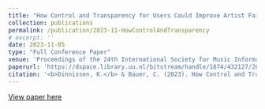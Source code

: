 ```yaml
---
title: "How Control and Transparency for Users Could Improve Artist Fairness in Music Recommender Systems"
collection: publications
permalink: /publication/2023-11-HowControlAndTransparency
# excerpt: ''
date: 2023-11-05
type: "Full Conference Paper"
venue: 'Proceedings of the 24th International Society for Music Information Retrieval Conference (ISMIR `23)'
paperurl: 'https://dspace.library.uu.nl/bitstream/handle/1874/432127/2023_ISMIR_Dinnissen_Bauer.pdf'
citation: '<b>Dinnissen, K.</b> & Bauer, C. (2023). How Control and Transparency for Users Could Improve Artist Fairness in Music Recommender Systems. In <i>Proceedings of the 24th International Society for Music Information Retrieval Conference (ISMIR `23), November 5-9, 2023, Milan, Italy.</i> 1-10.'
---
```

<!-- 
As streaming services have become a main channel for music consumption, they significantly impact various stakeholders: users, artists who provide music, and other professionals working in the music industry. Therefore, it is essential to consider all stakeholders’ goals and values when developing and evaluating the music recommender systems integrated into these services. One vital goal is treating artists fairly, thereby giving them a fair chance to have their music recommended and listened to, and subsequently building a fan base. Such artist fairness is often assumed to have a trade-off with user goals such as satisfaction. Using insights from two studies, this work shows the opposite: some goals from different stakeholders are complementary. Our first study, in which we interview music artists, demonstrates that they often see increased transparency and control for users as a means to also improve artist fairness. We expand with a second study asking other music industry professionals about these topics using a questionnaire. Its results indicate that transparency towards users is highly valued and should be increased. -->

[View paper here](https://dspace.library.uu.nl/bitstream/handle/1874/432127/2023_ISMIR_Dinnissen_Bauer.pdf)
<!-- 
<b>Dinnissen, K.</b> & Bauer, C. (2023). How Control and Transparency for Users Could Improve Artist Fairness in Music Recommender Systems. In <i>Proceedings of the 24th International Society for Music Information Retrieval Conference (ISMIR `23), November 5-9, 2023, Milan, Italy. 1-10. https://dspace.library.uu.nl/bitstream/handle/1874/432127/2023_ISMIR_Dinnissen_Bauer.pdf -->